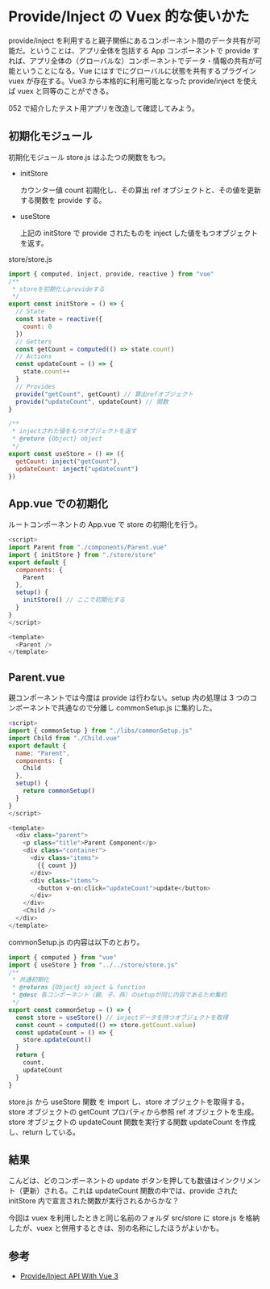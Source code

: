 # Provide/Inject の Vuex 的な使いかた

provide/inject を利用すると親子関係にあるコンポーネント間のデータ共有が可能だ。ということは、アプリ全体を包括する App コンポーネントで provide すれば、アプリ全体の（グローバルな）コンポーネントでデータ・情報の共有が可能ということになる。Vue にはすでにグローバルに状態を共有するプラグイン vuex が存在する。Vue3 から本格的に利用可能となった provide/inject を使えば vuex と同等のことができる。

052 で紹介したテスト用アプリを改造して確認してみよう。

## 初期化モジュール

初期化モジュール store.js はふたつの関数をもつ。

- initStore

  カウンター値 count 初期化し、その算出 ref オブジェクトと、その値を更新する関数を provide する。

- useStore

  上記の initStore で provide されたものを inject した値をもつオブジェクトを返す。

store/store.js

```js
import { computed, inject, provide, reactive } from "vue"
/**
 * storeを初期化しprovideする
 */
export const initStore = () => {
  // State
  const state = reactive({
    count: 0
  })
  // Getters
  const getCount = computed(() => state.count)
  // Actions
  const updateCount = () => {
    state.count++
  }
  // Provides
  provide("getCount", getCount) // 算出refオブジェクト
  provide("updateCount", updateCount) // 関数
}

/**
 * injectされた値をもつオブジェクトを返す
 * @return {Object} object
 */
export const useStore = () => ({
  getCount: inject("getCount"),
  updateCount: inject("updateCount")
})
```

## App.vue での初期化

ルートコンポーネントの App.vue で store の初期化を行う。

```js
<script>
import Parent from "./components/Parent.vue"
import { initStore } from "./store/store"
export default {
  components: {
    Parent
  },
  setup() {
    initStore() // ここで初期化する
  }
}
</script>

<template>
  <Parent />
</template>
```

## Parent.vue

親コンポーネントでは今度は provide は行わない。setup 内の処理は 3 つのコンポーネントで共通なので分離し commonSetup.js に集約した。

```js
<script>
import { commonSetup } from "./libs/commonSetup.js"
import Child from "./Child.vue"
export default {
  name: "Parent",
  components: {
    Child
  },
  setup() {
    return commonSetup()
  }
}
</script>

<template>
  <div class="parent">
    <p class="title">Parent Component</p>
    <div class="container">
      <div class="items">
        {{ count }}
      </div>
      <div class="items">
        <button v-on:click="updateCount">update</button>
      </div>
    </div>
    <Child />
  </div>
</template>
```

commonSetup.js の内容は以下のとおり。

```js
import { computed } from "vue"
import { useStore } from "../../store/store.js"
/**
 * 共通初期化
 * @returns {Object} object & function
 * @desc 各コンポーネント（親、子、孫）のsetupが同じ内容であるため集約
 */
export const commonSetup = () => {
  const store = useStore() // injectデータを持つオブジェクトを取得
  const count = computed(() => store.getCount.value)
  const updateCount = () => {
    store.updateCount()
  }
  return {
    count,
    updateCount
  }
}
```

store.js から useStore 関数 を import し、store オブジェクトを取得する。store オブジェクトの getCount プロパティから参照 ref オブジェクトを生成。store オブジェクトの updateCount 関数を実行する関数 updateCount を作成し、return している。

## 結果

こんどは、どのコンポーネントの update ボタンを押しても数値はインクリメント（更新）される。これは updateCount 関数の中では、provide された initStore 内で宣言された関数が実行されるからかな？

今回は vuex を利用したときと同じ名前のフォルダ src/store に store.js を格納したが、vuex と併用するときは、別の名称にしたほうがよいかも。

## 参考

- [Provide/Inject API With Vue 3](https://www.thisdot.co/blog/provide-inject-api-with-vue-3)
